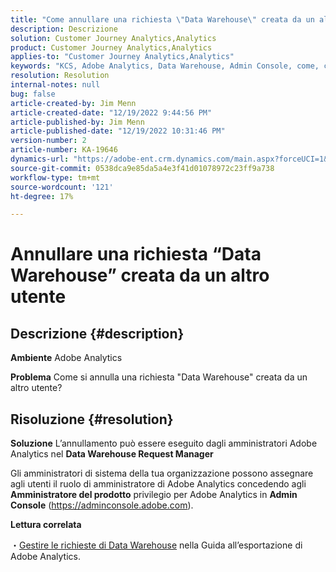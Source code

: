 ```yaml
---
title: "Come annullare una richiesta \"Data Warehouse\" creata da un altro utente"
description: Descrizione
solution: Customer Journey Analytics,Analytics
product: Customer Journey Analytics,Analytics
applies-to: "Customer Journey Analytics,Analytics"
keywords: "KCS, Adobe Analytics, Data Warehouse, Admin Console, come, cancellare, richiedere, un altro utente, Data Warehouse Request Manager"
resolution: Resolution
internal-notes: null
bug: false
article-created-by: Jim Menn
article-created-date: "12/19/2022 9:44:56 PM"
article-published-by: Jim Menn
article-published-date: "12/19/2022 10:31:46 PM"
version-number: 2
article-number: KA-19646
dynamics-url: "https://adobe-ent.crm.dynamics.com/main.aspx?forceUCI=1&pagetype=entityrecord&etn=knowledgearticle&id=475e715c-e67f-ed11-81ac-6045bd006704"
source-git-commit: 0538dca9e85da5a4e3f41d01078972c23ff9a738
workflow-type: tm+mt
source-wordcount: '121'
ht-degree: 17%

---
```


# Annullare una richiesta “Data Warehouse” creata da un altro utente

## Descrizione {#description}


<b>Ambiente</b>
Adobe Analytics

<b>Problema</b>
Come si annulla una richiesta &quot;Data Warehouse&quot; creata da un altro utente?


## Risoluzione {#resolution}


<b>Soluzione</b>
L’annullamento può essere eseguito dagli amministratori Adobe Analytics nel <b>Data Warehouse Request Manager</b>

Gli amministratori di sistema della tua organizzazione possono assegnare agli utenti il ruolo di amministratore di Adobe Analytics concedendo agli <b>Amministratore del prodotto</b> privilegio per Adobe Analytics in <b>Admin Console</b> (https://adminconsole.adobe.com).

<b>Lettura correlata</b>

・[Gestire le richieste di Data Warehouse](https://experienceleague.adobe.com/docs/analytics/export/data-warehouse/data-warehouse-requests-manage.html?lang=it) nella Guida all’esportazione di Adobe Analytics.
